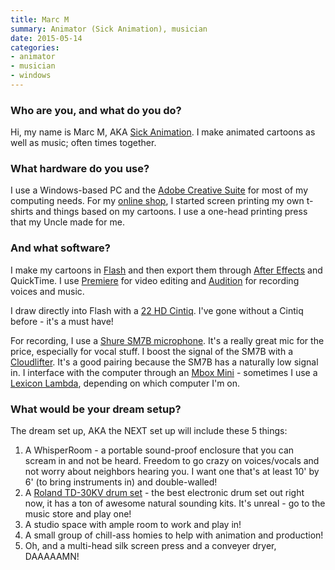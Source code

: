 ```yaml
---
title: Marc M
summary: Animator (Sick Animation), musician
date: 2015-05-14
categories:
- animator
- musician
- windows
---
```


### Who are you, and what do you do?

Hi, my name is Marc M, AKA [Sick Animation](http://sickanimation.com/ "Marc's animations."). I make animated cartoons as well as music; often times together.

### What hardware do you use?

I use a Windows-based PC and the [Adobe Creative Suite][creative-suite] for most of my computing needs. For my [online shop](http://www.sickanimationshop.com/ "Marc's online store."), I started screen printing my own t-shirts and things based on my cartoons. I use a one-head printing press that my Uncle made for me.

### And what software?

I make my cartoons in [Flash][] and then export them through [After Effects][after-effects] and QuickTime. I use [Premiere][] for video editing and [Audition][] for recording voices and music.

I draw directly into Flash with a [22 HD Cintiq][cintiq]. I've gone without a Cintiq before - it's a must have!

For recording, I use a [Shure SM7B microphone][sm7b]. It's a really great mic for the price, especially for vocal stuff. I boost the signal of the SM7B with a [Cloudlifter][cloudlifter-cl-1]. It's a good pairing because the SM7B has a naturally low signal in. I interface with the computer through an [Mbox Mini][mbox-2-mini] - sometimes I use a [Lexicon Lambda][lambda], depending on which computer I'm on.

### What would be your dream setup?

The dream set up, AKA the NEXT set up will include these 5 things:

1. A WhisperRoom - a portable sound-proof enclosure that you can scream in and not be heard. Freedom to go crazy on voices/vocals and not worry about neighbors hearing you. I want one that's at least 10' by 6' (to bring instruments in) and double-walled!
2. A [Roland TD-30KV drum set][td-30kv-s] - the best electronic drum set out right now, it has a ton of awesome natural sounding kits. It's unreal - go to the music store and play one!
3. A studio space with ample room to work and play in!
4. A small group of chill-ass homies to help with animation and production!
5. Oh, and a multi-head silk screen press and a conveyer dryer, DAAAAAMN!

[after-effects]: https://www.adobe.com/products/aftereffects.html "Motion graphics and video editing software."
[audition]: https://creative.adobe.com/products/audition "An audio editing software suite."
[cintiq]: https://www.wacom.com/en/us/cintiq "A computer screen you can draw on."
[cloudlifter-cl-1]: https://www.amazon.com/Cloud-Microphones-CL-1-Cloudlifter/dp/B004MQSV04 "A microphone booster."
[creative-suite]: https://www.adobe.com/creativecloud.html "A collection of design tools."
[flash]: https://en.wikipedia.org/wiki/Adobe_Flash "A software and animation editor."
[lambda]: http://www.lexiconpro.com/en-US/products/lambda "A desktop studio mixer."
[mbox-2-mini]: https://www.amazon.com/Digidesign-Portable-USB-Powered-Tools-Workstation/dp/B000KW4TZK/ "A USB-powered audio/MIDI production system."
[premiere]: https://www.adobe.com/products/premiere.html "A video editing suite."
[sm7b]: http://www.shure.com/americas/products/microphones/sm/sm7b-vocal-microphone "A dynamic microphone."
[td-30kv-s]: https://www.amazon.com/Roland-TD-30KV-S-V-Pro-Series-Electric/dp/B0079DIF58 "A drum kit."
